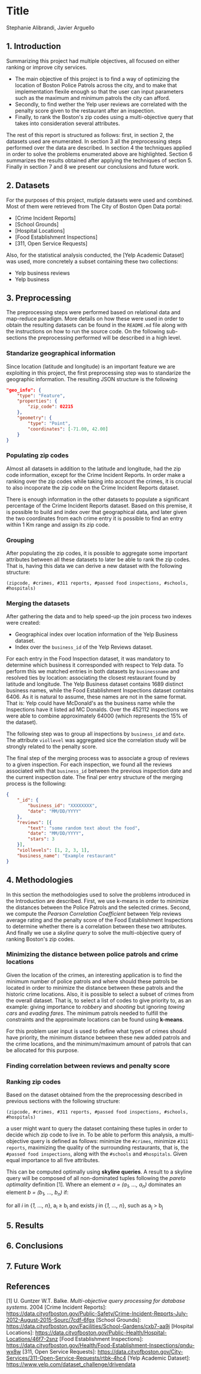 # Title

Stephanie Alibrandi, Javier Arguello

## 1. Introduction

Summarizing this project had multiple objectives, all focused on either ranking or improve city services.

* The main objective of this project is to find a way of optimizing the location of Boston Police Patrols across the city, and to make that implementation flexile enough so that the user can input parameters such as the maximum and minimum patrols the city can afford.
* Secondly, to find wether the Yelp user reviews are correlated with the penalty score given to the restaurant after an inspection.
* Finally, to rank the Boston's zip codes using a multi-objective query that takes into consideration several attributes.

The rest of this report is structured as follows: first, in section 2, the datasets used are enumerated. In section 3 all the preprocessing steps performed over the data are described. In section 4 the techniques applied in order to solve the problems enumerated above are highlighted. Section 6 summarizes the results obtained after applying the techniques of section 5. Finally in section 7 and 8 we present our conclusions and future work.

## 2. Datasets

For the purposes of this project, mutiple datasets were used and combined. Most of them were retrieved from The City of Boston Open Data portal:

* [Crime Incident Reports]
* [School Grounds]
* [Hospital Locations]
* [Food Establishment Inspections]
* [311, Open Service Requests]

Also, for the statistical analysis conducted, the [Yelp Academic Dataset] was used, more concretely a subset containing these two collections:

* Yelp business reviews
* Yelp business

## 3. Preprocessing

The preprocessing steps were performed based on relational data and map-reduce paradigm. More details on how these were used in order to obtain the resulting datasets can be found in the ```README.md``` file along with the instructions on how to run the source code. On the following sub-sections the preprocessing performed will be described in a high level.

### Standarize geographical information

Since location (latitude and longitude) is an important feature we are exploiting in this project, the first preprocessing step was to standarize the geographic information. The resulting JSON structure is the following 

```json
"geo_info": {
    "type": "Feature",
    "properties": {
        "zip_code": 02215
    },
    "geometry": {
        "type": "Point",
        "coordinates": [-71.00, 42.00]
    }
}
```

### Populating zip codes

Almost all datasets in addition to the latitude and longitude, had the zip code information, except for the Crime Incident Reports. In order make a ranking over the zip codes while taking into account the crimes, it is crucial to also incoporate the zip code on the Crime Incident Reports dataset.

There is enough information in the other datasets to populate a significant percentage of the Crime Incident Reports dataset.  Based on this premise, it is possible to build and index over that geographical data, and later given the two coordinates from each crime entry it is possible to find an entry within 1 Km range and assign its zip code.

### Grouping 

After populating the zip codes, it is possible to aggregate some important attributes between all these datasets to later be able to rank the zip codes. That is, having this data we can derive a new dataset with the following structure:

```
(zipcode, #crimes, #311 reports, #passed food inspections, #schools, #hospitals)
```

### Merging the datasets

After gathering the data and to help speed-up the join process two indexes were created:

* Geographical index over location information of the Yelp Business dataset.
* Index over the ```business_id``` of the Yelp Reviews dataset.

For each entry in the Food Inspection dataset, it was mandatory to determine which business it corresponded with respect to Yelp data. To perform this we matched entries in both datasets by ```businessname``` and resolved ties by location: associating the closest restaurant found by latitude and longitude. The Yelp Business dataset contains 1689 distinct business names, while the Food Establishment Inspections dataset contains 6406. As it is natural to assume, these names are not in the same format. That is: Yelp could have McDonald's as the business name while the Inspections have it listed ad MC Donalds. Over the 452112 inspections we were able to combine approximately 64000 (which represents the 15% of the dataset).

The following step was to group all inspections by ```business_id``` and ```date```. The attribute ```viollevel``` was aggregated sice the correlation study will be strongly related to the penalty score.

The final step of the merging process was to associate a group of reviews to a given inspection. For each inspection, we found all the reviews associated with that ```business_id``` between the previous inspection date and the current inspection date.  The final per entry structure of the merging process is the following:

```json
{
    "_id": {
        "business_id": "XXXXXXXX",
        "date": "MM/DD/YYYY"
    },
    "reviews": [{
        "text": "some random text about the food",
        "date": "MM/DD/YYYY",
        "stars": 3
    }],
    "viollevels": [1, 2, 3, 1],
    "business_name": "Example restaurant"
}
```

## 4. Methodologies

In this section the methodologies used to solve the problems introduced in the Introduction are described. First, we use k-means in order to minimize the distances between the Police Patrols and the selected crimes. Second, we compute the *Pearson Correlation Coefficient* between Yelp reviews average rating and the penalty score of the Food Establishment Inspections to determine whether there is a correlation between these two attributes. And finally we use a *skyline query* to solve the multi-objective query of ranking Boston's zip codes.

### Minimizing the distance between police patrols and crime locations

Given the location of the crimes, an interesting application is to find the minimum number of police patrols and where should these patrols be located in order to minimize the distance between these patrols and the historic crime locations. Also, it is possible to select a subset of crimes from the overall dataset. That is, to select a list of codes to give priority to, as an example: giving importance to *robbery* and *shooting* but ignoring *towing cars* and *evading fares*. The minimum patrols needed to fulfill the constraints and the approximate locations can be found using **k-means**.

For this problem user input is used to define what types of crimes should have priority, the minimum distance between these new added patrols and the crime locations, and the minimum/maximum amount of patrols that can be allocated for this purpose.

### Finding correlation between reviews and penalty score



### Ranking zip codes

Based on the dataset obtained from the the preprocessing described in previous sections with the following structure:
```
(zipcode, #crimes, #311 reports, #passed food inspections, #schools, #hospitals)
```
a user might want to query the dataset containing these tuples in order to decide which zip code to live in. To be able to perform this analysis, a multi-objective query is defined as follows: minimize the ```#crimes```, minimize ```#311 reports```, maximizing the quality of the surrounding restaurants, that is, the ```#passed food inspections```, along with the ```#schools``` and ```#hospitals```. Given equal importance to all five attributes.

This can be computed optimally using **skyline queries**. A result to a skyline query will be composed of all non-dominated tuples following the *pareto optimality* definition [1]. Where an element *a = (a<sub>1</sub>, ..., a<sub>n</sub>)* dominates an element *b = (b<sub>1</sub>, ..., b<sub>n</sub>)* if:

for all *i* in {*1, ..., n*}, a<sub>i</sub> ≥ b<sub>i</sub> and exists *j* in {*1, ..., n*}, such as a<sub>j</sub> > b<sub>j</sub>

## 5. Results

## 6. Conclusions

## 7. Future Work

## References

[1] U. Guntzer W.T. Balke. *Multi-objective query processing for database systems*. 2004
[Crime Incident Reports]: <https://data.cityofboston.gov/Public-Safety/Crime-Incident-Reports-July-2012-August-2015-Sourc/7cdf-6fgx>
[School Grounds]: <https://data.cityofboston.gov/Facilities/School-Gardens/cxb7-aa9j>
[Hospital Locations]: <https://data.cityofboston.gov/Public-Health/Hospital-Locations/46f7-2snz>
[Food Establishment Inspections]: <https://data.cityofboston.gov/Health/Food-Establishment-Inspections/qndu-wx8w>
[311, Open Service Requests]: <https://data.cityofboston.gov/City-Services/311-Open-Service-Requests/rtbk-4hc4>
[Yelp Academic Dataset]: <https://www.yelp.com/dataset_challenge/drivendata>
